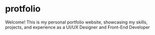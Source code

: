 # protfolio
Welcome! This is my personal portfolio website, showcasing my skills, projects, and experience as a UI/UX Designer and Front-End Developer
